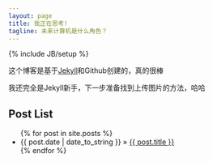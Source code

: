 ```yaml
---
layout: page
title: 我正在思考!
tagline: 未来计算机是什么角色？
---
```

{% include JB/setup %}

这个博客是基于[Jekyll](http://jekyllbootstrap.com/usage/jekyll-quick-start.html)和Github创建的，真的很棒

我还完全是Jekyll新手，下一步准备找到上传图片的方法，哈哈

## Post List
<ul class="posts">
  {% for post in site.posts %}
    <li><span>{{ post.date | date_to_string }}</span> &raquo; <a href="{{ BASE_PATH }}{{ post.url }}">{{ post.title }}</a></li>
  {% endfor %}
</ul>


